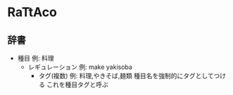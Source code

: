 # RaTtAco
## 辞書
- 種目 例: 料理
  - レギュレーション 例: make yakisoba
    - タグ(複数) 例: 料理,やきそば,麺類
      種目名を強制的にタグとしてつける これを種目タグと呼ぶ
